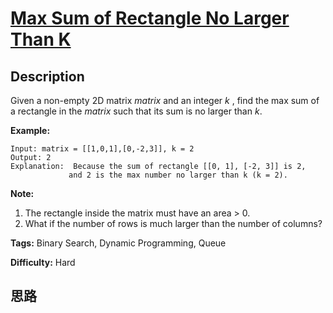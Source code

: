 # [Max Sum of Rectangle No Larger Than K][title]

## Description

Given a non-empty 2D matrix _matrix_ and an integer _k_ , find the max sum of
a rectangle in the _matrix_ such that its sum is no larger than _k_.

**Example:**
            Input: matrix = [[1,0,1],[0,-2,3]], k = 2    Output: 2     Explanation:  Because the sum of rectangle [[0, 1], [-2, 3]] is 2,                 and 2 is the max number no larger than k (k = 2).

**Note:**

  1. The rectangle inside the matrix must have an area > 0.
  2. What if the number of rows is much larger than the number of columns?


**Tags:** Binary Search, Dynamic Programming, Queue

**Difficulty:** Hard

## 思路

[title]: https://leetcode.com/problems/max-sum-of-rectangle-no-larger-than-k
